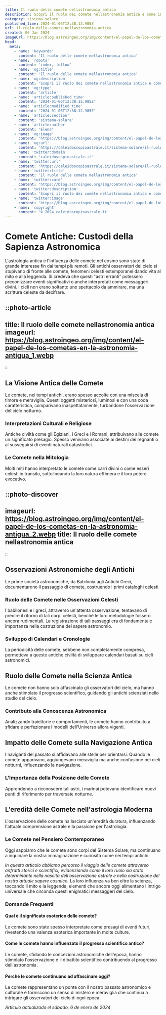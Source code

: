 ```yaml
---
title: Il ruolo delle comete nellastronomia antica
description: Scopri il ruolo dei comete nellastronomia antica e come influenzavano miti e scienza. Entra nel mondo astrale dei nostri antenati!
category: sistema-solare
published_time: 2024-01-06T12:38:12.905Z
url: il-ruolo-delle-comete-nellastronomia-antica
created: 06 Jan 2024
imageUrl: https://blog.astroingeo.org/img/content/el-papel-de-los-cometas-en-la-astronomia-antigua_1.webp
head:
  meta:
    - name: 'keywords'
      content: 'Il ruolo delle comete nellastronomia antica'
    - name: 'robots'
      content: 'index, follow'
    - name: 'og:title'
      content: 'Il ruolo delle comete nellastronomia antica'
    - name: 'og:description'
      content: 'Scopri il ruolo dei comete nellastronomia antica e come influenzavano miti e scienza. Entra nel mondo astrale dei nostri antenati!'
    - name: 'og:type'
      content: 'article'
    - name: 'article:published_time'
      content: '2024-01-06T12:38:12.905Z'
    - name: 'article:modified_time'
      content: '2024-01-06T12:38:12.905Z'
    - name: 'article:section'
      content: 'sistema-solare'
    - name: 'article:author'
      content: 'Elena'
    - name: 'og:image'
      content: 'https://blog.astroingeo.org/img/content/el-papel-de-los-cometas-en-la-astronomia-antigua_1.webp'
    - name: 'og:url'
      content: 'https://caleidoscopioastrale.it/sistema-solare/il-ruolo-delle-comete-nellastronomia-antica'
    - name: 'twitter:domain'
      content: 'caleidoscopioastrale.it'
    - name: 'twitter:url'
      content: 'https://caleidoscopioastrale.it/sistema-solare/il-ruolo-delle-comete-nellastronomia-antica'
    - name: 'twitter:title'
      content: 'Il ruolo delle comete nellastronomia antica'
    - name: 'twitter:card'
      content: 'https://blog.astroingeo.org/img/content/el-papel-de-los-cometas-en-la-astronomia-antigua_1.webp'
    - name: 'twitter:description'
      content: 'Scopri il ruolo dei comete nellastronomia antica e come influenzavano miti e scienza. Entra nel mondo astrale dei nostri antenati!'
    - name: 'twitter:image'
      content: 'https://blog.astroingeo.org/img/content/el-papel-de-los-cometas-en-la-astronomia-antigua_1.webp'
    - name: 'copyright'
      content: '© 2024 caleidoscopioastrale.it'
---
```

# Comete Antiche: Custodi della Sapienza Astronomica

L'astrologia antica e l'influenza delle comete nel cosmo sono state di grande interesse fin dai tempi più remoti. Gli antichi osservatori del cielo si stupivano di fronte alle comete, fenomeni celesti estemporanei dando vita al mito e alla leggenda. Si credeva che questi "astri erranti" potessero preconizzare eventi significativi o anche interpretati come messaggeri divini. I cieli non erano soltanto uno spettacolo da ammirare, ma una scrittura celeste da decifrare.

::photo-article
---
title: Il ruolo delle comete nellastronomia antica
imageurl: https://blog.astroingeo.org/img/content/el-papel-de-los-cometas-en-la-astronomia-antigua_1.webp
---
::

## La Visione Antica delle Comete

Le comete, nei tempi antichi, erano spesso accolte con una miscela di timore e meraviglia. Questi oggetti misteriosi, luminosi e con una coda caratteristica, comparivano inaspettatamente, turbandone l'osservazione del cielo notturno.

### Interpretazioni Culturali e Religiose

Antiche civiltà come gli Egiziani, i Greci e i Romani, attribuivano alle comete un significato presagio. Spesso venivano associate ai destini dei regnanti o al susseguirsi di eventi naturali catastrofici.

### Le Comete nella Mitologia

Molti miti hanno interpretato le comete come carri divini o come esseri celesti in transito, sottolineando la loro natura effimera e il loro potere evocativo.

::photo-discover
---
imageurl: https://blog.astroingeo.org/img/content/el-papel-de-los-cometas-en-la-astronomia-antigua_2.webp
title: Il ruolo delle comete nellastronomia antica
---
::

## Osservazioni Astronomiche degli Antichi

Le prime società astronomiche, da Babilonia agli Antichi Greci, documentarono il passaggio di comete, costruendo i primi cataloghi celesti.

### Ruolo delle Comete nelle Osservazioni Celesti

I babilonesi e i greci, attraverso un'attenta osservazione, tentavano di predire il ritorno di tali corpi celesti, benché le loro metodologie fossero ancora rudimentali. La registrazione di tali passaggi era di fondamentale importanza nella costruzione del sapere astronomio.

### Sviluppo di Calendari e Cronologie

La periodicità delle comete, sebbene non completamente compresa, permetteva a queste antiche civiltà di sviluppare calendari basati su cicli astronomici.

## Ruolo delle Comete nella Scienza Antica

Le comete non hanno solo affascinato gli osservatori del cielo, ma hanno anche stimolato il progresso scientifico, guidando gli antichi scienziati nello studio del cielo.

### Contributo alla Conoscenza Astronomica

Analizzando traiettorie e comportamenti, le comete hanno contribuito a sfidare e perfezionare i modelli dell'Universo allora vigenti.

## Impatto delle Comete sulla Navigazione Antica

I naviganti del passato si affidavano alle stelle per orientarsi. Quando le comete apparivano, aggiungevano meraviglia ma anche confusione nei cieli notturni, influenzando la navigazione.

### L'Importanza della Posizione delle Comete

Apprendendo a riconoscere tali astri, i marinai potevano identificare nuovi punti di riferimento per traversate notturne.

## L'eredità delle Comete nell'astrologia Moderna

L'osservazione delle comete ha lasciato un'eredità duratura, influenzando l'attuale comprensione astrale e la passione per l'astrologia.

### Le Comete nel Pensiero Contemporaneo

Oggi sappiamo che le comete sono corpi del Sistema Solare, ma continuano a inquinare la nostra immaginazione e curiosità come nei tempi antichi.

*In questo articolo abbiamo percorso il viaggio delle comete attraverso anfratti storici e scientifici, evidenziando come il loro ruolo sia stato determinante nella nascita dell'osservazione astrale e nella costruzione del nostro attuale sapere cosmico.* La loro influenza va ben oltre la scienza, toccando il mito e la leggenda, elementi che ancora oggi alimentano l'intrigo universale che circonda questi enigmatici messaggeri del cielo.

### Domande Frequenti

#### Qual è il significato esoterico delle comete?
Le comete sono state spesso interpretate come presagi di eventi futuri, rivestendo una valenza esoterica importante in molte culture.

#### Come le comete hanno influenzato il progresso scientifico antico?
Le comete, sfidando le concezioni astronomiche dell'epoca, hanno stimolato l'osservazione e il dibattito scientifico contribuendo al progresso dell'astronomia.

#### Perché le comete continuano ad affascinare oggi?
Le comete rappresentano un ponte con il nostro passato astronomico e culturale e forniscono un senso di mistero e meraviglia che continua a intrigare gli osservatori del cielo di ogni epoca.

_Artículo actualizado el sábado, 6 de enero de 2024_